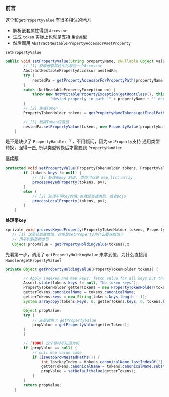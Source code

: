 ### 前言

这个和`getPropertyValue` 有很多相似的地方 

+ 解析嵌套属性得到 `Accessor` 
+ 生成 `token` 实际上也就是支持 `集合类型`
+ 然后调用 `AbstractNestablePropertyAccessor#setProperty`

`setPropertyValue`

```java
public void setPropertyValue(String propertyName, @Nullable Object value) throws BeansException {
		// [1] 获取嵌套属性中的最后一个Accessor
		AbstractNestablePropertyAccessor nestedPa;
		try {
			nestedPa = getPropertyAccessorForPropertyPath(propertyName);
		}
		catch (NotReadablePropertyException ex) {
			throw new NotWritablePropertyException(getRootClass(), this.nestedPath + propertyName,
					"Nested property in path '" + propertyName + "' does not exist", ex);
		}
		// [2] 生成Token
		PropertyTokenHolder tokens = getPropertyNameTokens(getFinalPath(nestedPa, propertyName));

		// [3] 根据Token设置值
		nestedPa.setPropertyValue(tokens, new PropertyValue(propertyName, value));
	}
```

是不是缺少了 `PropertyHandler` ？，不用疑问，因为`setProperty`支持 通用类型转换，强得一匹, 所以类型转换后才需要到 `PropertyHandler`

继续跟

```java
protected void setPropertyValue(PropertyTokenHolder tokens, PropertyValue pv) throws BeansException {
		if (tokens.keys != null) {
			// [1] 处理带key 的值, 类型可以是 map,list,array
			processKeyedProperty(tokens, pv);
		}
		else {
			// [2] 处理不带key的值,也就是普通类型，或者pojo
			processLocalProperty(tokens, pv);
		}
	}
```

**处理带key** 

```java
xprivate void processKeyedProperty(PropertyTokenHolder tokens, PropertyValue pv) {
   // [1] 这里获取属性值，这里是setProperty为什么要获取值？
   // 用于判断值的类型
   Object propValue = getPropertyHoldingValue(tokens);x
```

先看第一步，调用了 `getPropertyHoldingValue` 来拿到值，为什么直接用 `Handler#getPropertyValue`?

```java
private Object getPropertyHoldingValue(PropertyTokenHolder tokens) {

		// Apply indexes and map keys: fetch value for all keys but the last one.
		Assert.state(tokens.keys != null, "No token keys");
		PropertyTokenHolder getterTokens = new PropertyTokenHolder(tokens.actualName);
		getterTokens.canonicalName = tokens.canonicalName;
		getterTokens.keys = new String[tokens.keys.length - 1];
		System.arraycopy(tokens.keys, 0, getterTokens.keys, 0, tokens.keys.length - 1);

		Object propValue;
		try {
			// 还是调用了 getPropertyValue
			propValue = getPropertyValue(getterTokens);
		}
		}

		// [TODO] 这个暂时不知道为何
		if (propValue == null) {
			// null map value case
			if (isAutoGrowNestedPaths()) {
				int lastKeyIndex = tokens.canonicalName.lastIndexOf('[');
				getterTokens.canonicalName = tokens.canonicalName.substring(0, lastKeyIndex);
				propValue = setDefaultValue(getterTokens);
			}
		}
		return propValue;
	}
```

